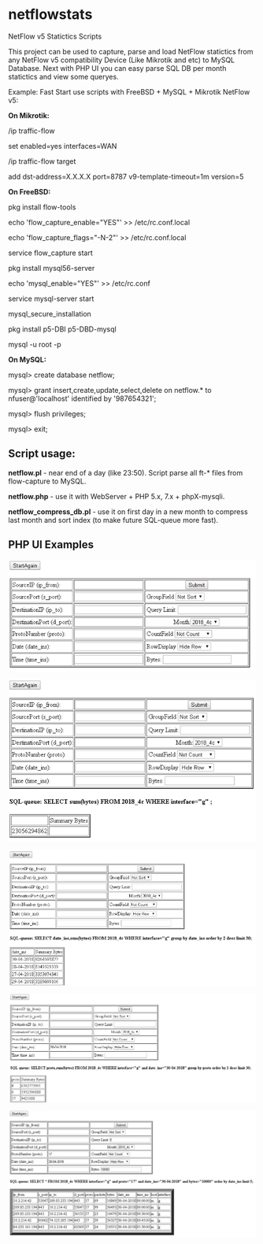 # netflowstats
NetFlow v5 Statictics Scripts

This project can be used to capture, parse and load NetFlow statictics from 
any NetFlow v5 compatibility Device (Like Mikrotik and etc) to MySQL Database.
Next with PHP UI you can easy parse SQL DB per month statictics and view some queryes.


Example: Fast Start use scripts with FreeBSD + MySQL + Mikrotik NetFlow v5:

**On Mikrotik:**

/ip traffic-flow
  
set enabled=yes interfaces=WAN
  
/ip traffic-flow target
  
add dst-address=X.X.X.X port=8787 v9-template-timeout=1m version=5



**On FreeBSD:**

pkg install flow-tools
  
  echo 'flow_capture_enable="YES"' >> /etc/rc.conf.local
  
  echo 'flow_capture_flags="-N-2"' >> /etc/rc.conf.local
  
  service flow_capture start
  
  pkg install mysql56-server
  
  echo 'mysql_enable="YES"' >> /etc/rc.conf
  
  service mysql-server start
  
  mysql_secure_installation
  
  pkg install p5-DBI p5-DBD-mysql
  
mysql -u root -p


**On MySQL:**

mysql> create database netflow;

mysql> grant insert,create,update,select,delete on netflow.* to nfuser@'localhost' identified by '987654321';

mysql> flush privileges;

mysql> exit;


## Script usage: ##

**netflow.pl** - near end of a day (like 23:50). Script parse all ft-* files from flow-capture to MySQL.

**netflow.php** - use it with WebServer + PHP 5.x, 7.x + phpX-mysqli.

**netflow_compress_db.pl** - use it on first day in a new month to compress last month and sort index (to make future SQL-queue more fast).

## PHP UI Examples ##

![Start1](https://github.com/Dorlas/netflowstats/blob/master/php_screens/Start1.png)

![Start2](https://github.com/Dorlas/netflowstats/blob/master/php_screens/Start2.png)

![Start3](https://github.com/Dorlas/netflowstats/blob/master/php_screens/Start3.png)

![Start4](https://github.com/Dorlas/netflowstats/blob/master/php_screens/Start4.png)

![Start5](https://github.com/Dorlas/netflowstats/blob/master/php_screens/Start5.png)

